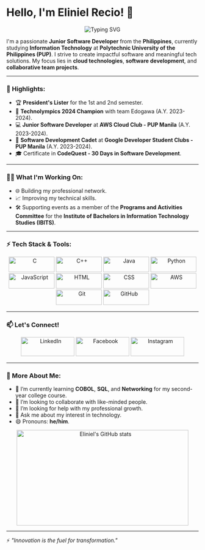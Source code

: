 # Hello, I'm Eliniel Recio! 👋

<p align="center">
  <img src="https://readme-typing-svg.demolab.com?font=Fira+Code&size=28&pause=1000&color=6A5ACD&center=true&vCenter=true&width=600&lines=Welcome+to+my+GitHub+Profile!+%F0%9F%91%8B;I+am+a+Software+Developer!+%F0%9F%92%BB;Let's+create+something+amazing!+%F0%9F%9A%80" alt="Typing SVG" />
</p>

I'm a passionate **Junior Software Developer** from the **Philippines**, currently studying **Information Technology** at **Polytechnic University of the Philippines (PUP)**. I strive to create impactful software and meaningful tech solutions. My focus lies in **cloud technologies**, **software development**, and **collaborative team projects**.

---

### 🌟 Highlights:

- 🏆 **President's Lister** for the 1st and 2nd semester.
- 🥇 **Technolympics 2024 Champion** with team Edogawa (A.Y. 2023-2024).
- 💻 **Junior Software Developer** at **AWS Cloud Club - PUP Manila** (A.Y. 2023-2024).
- 🚀 **Software Development Cadet** at **Google Developer Student Clubs - PUP Manila** (A.Y. 2023-2024).
- 🎓 Certificate in **CodeQuest - 30 Days in Software Development**.

---

### 👨‍💻 What I'm Working On:

- 🌐 Building my professional network.
- 📈 Improving my technical skills.
- 🛠️ Supporting events as a member of the **Programs and Activities Committee** for the **Institute of Bachelors in Information Technology Studies (IBITS)**.

---

### ⚡ Tech Stack & Tools:
<p align="center">
  <img src="https://img.shields.io/badge/Language-C-blue?logo=c&logoColor=white" alt="C" width="120" height="40"/>
  <img src="https://img.shields.io/badge/Language-C++-00599C?logo=c%2B%2B&logoColor=white" alt="C++" width="120" height="40"/>
  <img src="https://img.shields.io/badge/Language-Java-orange?logo=java&logoColor=white" alt="Java" width="120" height="40"/>
  <img src="https://img.shields.io/badge/Language-Python-3776AB?logo=python&logoColor=white" alt="Python" width="120" height="40"/>
  <img src="https://img.shields.io/badge/Language-JavaScript-F7DF1E?logo=javascript&logoColor=black" alt="JavaScript" width="120" height="40"/>
  <img src="https://img.shields.io/badge/Frontend-HTML-orange?logo=html5&logoColor=white" alt="HTML" width="120" height="40"/>
  <img src="https://img.shields.io/badge/Frontend-CSS-blue?logo=css3&logoColor=white" alt="CSS" width="120" height="40"/>
  <img src="https://img.shields.io/badge/Cloud-AWS-FF9900?logo=amazonaws&logoColor=white" alt="AWS" width="120" height="40"/>
  <img src="https://img.shields.io/badge/Tools-Git-F05032?logo=git&logoColor=white" alt="Git" width="120" height="40"/>
  <img src="https://img.shields.io/badge/Tools-GitHub-181717?logo=github&logoColor=white" alt="GitHub" width="120" height="40"/>
</p>

---

### 📫 Let's Connect!

<p align="center">
  <a href="https://www.linkedin.com/in/recio-eliniel-932521291/"><img src="https://img.shields.io/badge/LinkedIn-blue?logo=linkedin&logoColor=white" alt="LinkedIn" width="140" height="50"/></a>
  <a href="https://www.facebook.com/happyreshh?mibextid=LQQJ4d"><img src="https://img.shields.io/badge/Facebook-1877F2?logo=facebook&logoColor=white" alt="Facebook" width="140" height="50"/></a>
  <a href="https://www.instagram.com/happyresh?igsh=ZHF4OXpqNzh2am4x&utm_source=qr"><img src="https://img.shields.io/badge/Instagram-E4405F?logo=instagram&logoColor=white" alt="Instagram" width="140" height="50"/></a>
</p>

---

### 🔭 More About Me:

- 🌱 I’m currently learning **COBOL**, **SQL**, and **Networking** for my second-year college course.
- 👯 I’m looking to collaborate with like-minded people.
- 🤔 I’m looking for help with my professional growth.
- 💬 Ask me about my interest in technology.
- 😄 Pronouns: **he/him**.

<p align="center">
  <img src="https://github-readme-stats.vercel.app/api?username=happyresh&show_icons=true&theme=radical" alt="Eliniel's GitHub stats" width="450" height="250"/>
</p>

---

⚡️ *"Innovation is the fuel for transformation."*
